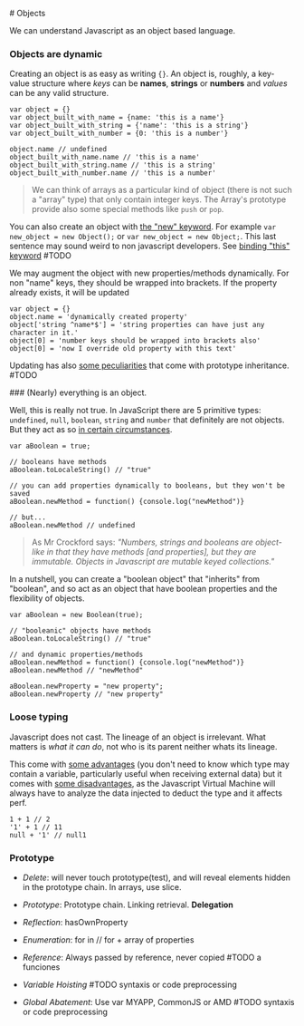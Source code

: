 # Objects

We can understand Javascript as an object based language.

### Objects are dynamic

Creating an object is as easy as writing `{}`. An object is, roughly, a key-value structure where *keys* can be **names**, **strings** or **numbers** and *values* can be any valid structure.
```
var object = {}
var object_built_with_name = {name: 'this is a name'}
var object_built_with_string = {'name': 'this is a string'}
var object_built_with_number = {0: 'this is a number'}

object.name // undefined
object_built_with_name.name // 'this is a name'
object_built_with_string.name // 'this is a string'
object_built_with_number.name // 'this is a number'
```

> We can think of arrays as a particular kind of object (there is not such a "array" type) that only contain integer keys. The Array's prototype provide also some special methods like `push` or `pop`.

You can also create an object with [the "new" keyword](http://stackoverflow.com/questions/1646698/what-is-the-new-keyword-in-javascript). For example `var new_object = new Object();` or `var new_object = new Object;`. This last sentence may sound weird to non javascript developers. See [binding "this" keyword]() #TODO

We may augment the object with new properties/methods dynamically. For non "name" keys, they should be wrapped into brackets. If the property already exists, it will be updated

```
var object = {}
object.name = 'dynamically created property'
object['string ^name*$'] = 'string properties can have just any character in it.'
object[0] = 'number keys should be wrapped into brackets also'
object[0] = 'now I override old property with this text'
```

Updating has also [some peculiarities]() that come with prototype inheritance. #TODO

### (Nearly) everything is an object.

Well, this is really not true. In JavaScript there are 5 primitive types: `undefined`, `null`, `boolean`, `string` and `number` that definitely are not objects. But they act as so [in certain circumstances](https://javascriptweblog.wordpress.com/2010/09/27/the-secret-life-of-javascript-primitives/).

```
var aBoolean = true;

// booleans have methods
aBoolean.toLocaleString() // "true"

// you can add properties dynamically to booleans, but they won't be saved
aBoolean.newMethod = function() {console.log("newMethod")}

// but...
aBoolean.newMethod // undefined
```

> As Mr Crockford says: _"Numbers, strings and booleans are object-like in that they have methods [and properties], but they are immutable. Objects in Javascript are mutable keyed collections."_

In a nutshell, you can create a "boolean object" that "inherits" from "boolean", and so act as an object that have boolean properties and the flexibility of objects.

```
var aBoolean = new Boolean(true);

// "booleanic" objects have methods
aBoolean.toLocaleString() // "true"

// and dynamic properties/methods
aBoolean.newMethod = function() {console.log("newMethod")}
aBoolean.newMethod // "newMethod"

aBoolean.newProperty = "new property";
aBoolean.newProperty // "new property"
```

### Loose typing

Javascript does not cast. The lineage of an object is irrelevant. What matters is _what it can do_, not who is its parent neither whats its lineage.

This come with [some advantages](https://dzone.com/articles/understanding-loose-typing-jav) (you don't need to know which type may contain a variable, particularly useful when receiving external data) but it comes with [some disadvantages](http://stackoverflow.com/questions/964910/is-javascript-an-untyped-language), as the Javascript Virtual Machine will always have to analyze the data injected to deduct the type and it affects perf.

```
1 + 1 // 2
'1' + 1 // 11
null + '1' // null1
```

### Prototype



- _Delete_: will never touch prototype(test), and will reveal elements hidden in the prototype chain. In arrays, use slice.
- _Prototype_: Prototype chain. Linking retrieval. **Delegation**
- _Reflection_: hasOwnProperty
- _Enumeration_: for in // for + array of properties

- _Reference_: Always passed by reference, never copied #TODO a funciones

- _Variable Hoisting_ #TODO syntaxis or code preprocessing
- _Global Abatement_: Use var MYAPP, CommonJS or AMD #TODO syntaxis or code preprocessing
